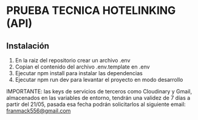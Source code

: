 # PRUEBA TECNICA HOTELINKING (API)

## Instalación

1. En la raiz del repositorio crear un archivo .env
2. Copian el contenido del archivo .env.template en .env
3. Ejecutar npm install para instalar las dependencias
4. Ejecutar npm run dev para levantar el proyecto en modo desarrollo

IMPORTANTE: las keys de servicios de terceros  como Cloudinary y Gmail, almacenados en las variables de entorno, tendrán una validez de 7 días a partir del 21/05, pasada esa fecha podrán solicitarlos al siguiente email: franmack556@gmail.com